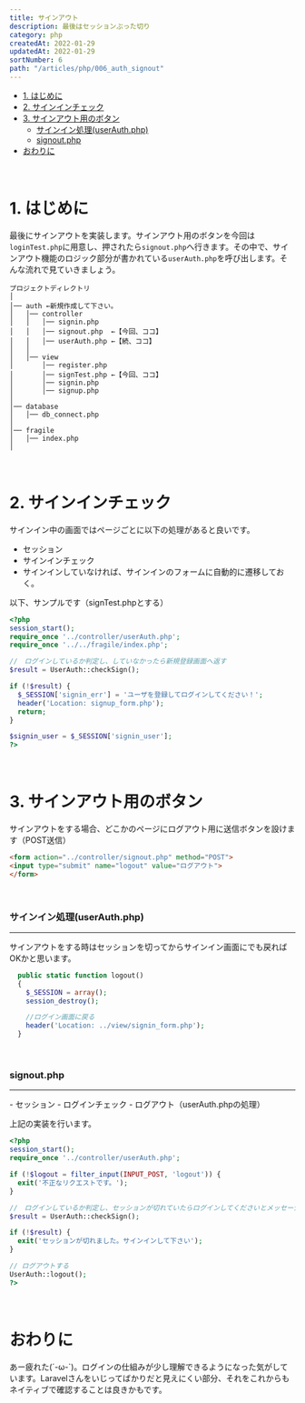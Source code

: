 ```yaml
---
title: サインアウト
description: 最後はセッションぶった切り
category: php
createdAt: 2022-01-29
updatedAt: 2022-01-29
sortNumber: 6
path: "/articles/php/006_auth_signout"
---
```


<nuxt-content-wrapper>

- [1. はじめに](#1-はじめに)
- [2. サインインチェック](#2-サインインチェック)
- [3. サインアウト用のボタン](#3-サインアウト用のボタン)
    - [サインイン処理(userAuth.php)](#サインイン処理userauthphp)
    - [signout.php](#signoutphp)
- [おわりに](#おわりに)

<br>

# 1. はじめに
最後にサインアウトを実装します。サインアウト用のボタンを今回は`loginTest.php`に用意し、押されたら`signout.php`へ行きます。その中で、サインアウト機能のロジック部分が書かれている`userAuth.php`を呼び出します。そんな流れで見ていきましょう。

```
プロジェクトディレクトリ
│
│── auth ←新規作成して下さい。
│   │── controller
│   │   │── signin.php
│   │   │── signout.php  ←【今回、ココ】
│   │   │── userAuth.php ←【続、ココ】
│   │
│   │── view
│       │── register.php 
│       │── signTest.php ←【今回、ココ】
│       │── signin.php
│       │── signup.php
│
│── database
│   │── db_connect.php
│
│── fragile
│   │── index.php
│
```

<br>


# 2. サインインチェック
サインイン中の画面ではページごとに以下の処理があると良いです。
- セッション
- サインインチェック
- サインインしていなければ、サインインのフォームに自動的に遷移しておく。 <br>

以下、サンプルです（signTest.phpとする）
```php
<?php
session_start();
require_once '../controller/userAuth.php';
require_once '../../fragile/index.php';

//　ログインしているか判定し、していなかったら新規登録画面へ返す
$result = UserAuth::checkSign();

if (!$result) {
  $_SESSION['signin_err'] = 'ユーザを登録してログインしてください！';
  header('Location: signup_form.php');
  return;
}

$signin_user = $_SESSION['signin_user'];
?>
```

<br>

# 3. サインアウト用のボタン
サインアウトをする場合、どこかのページにログアウト用に送信ボタンを設けます（POST送信）
```html
<form action="../controller/signout.php" method="POST">
<input type="submit" name="logout" value="ログアウト">
</form>
```

<br>

### サインイン処理(userAuth.php)
<hr>
サインアウトをする時はセッションを切ってからサインイン画面にでも戻ればOKかと思います。

```php
  public static function logout()
  {
    $_SESSION = array();
    session_destroy();

    //ログイン画面に戻る
    header('Location: ../view/signin_form.php');
  }
```

<br>

### signout.php
<hr>
- セッション
- ログインチェック
- ログアウト（userAuth.phpの処理）<br>
  
上記の実装を行います。
```php
<?php
session_start();
require_once '../controller/userAuth.php';

if (!$logout = filter_input(INPUT_POST, 'logout')) {
  exit('不正なリクエストです。');
}

//　ログインしているか判定し、セッションが切れていたらログインしてくださいとメッセージを出す。
$result = UserAuth::checkSign();

if (!$result) {
  exit('セッションが切れました。サインインして下さい');
}

// ログアウトする
UserAuth::logout();
?>
```

<br>

# おわりに
あー疲れた(´-ω-`)。ログインの仕組みが少し理解できるようになった気がしています。Laravelさんをいじってばかりだと見えにくい部分、それをこれからもネイティブで確認することは良きかもです。

</nuxt-content-wrapper>
